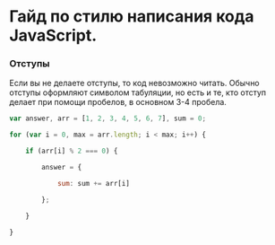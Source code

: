 # Гайд по стилю написания кода JavaScript.

### Отступы

Если вы не делаете отступы, то код невозможно читать. Обычно отступы оформляют символом табуляции, но есть и те, кто отступ делает при помощи пробелов, в основном 3-4 пробела.

```js
var answer, arr = [1, 2, 3, 4, 5, 6, 7], sum = 0;

for (var i = 0, max = arr.length; i < max; i++) {

    if (arr[i] % 2 === 0) {

        answer = {

            sum: sum += arr[i]

        };

    }

}
```
